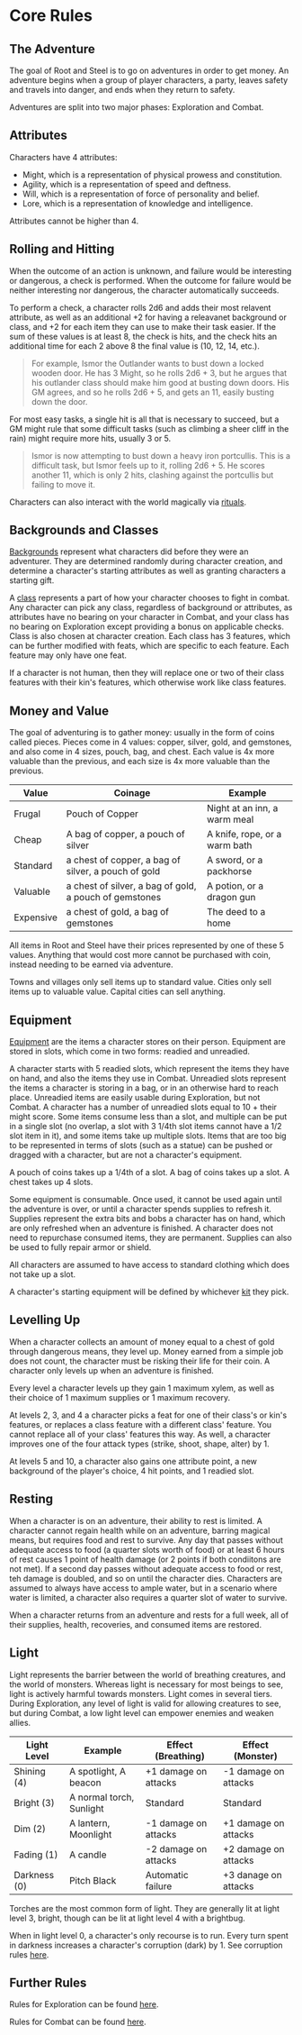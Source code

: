 # Core Rules

## The Adventure

The goal of Root and Steel is to go on adventures in order to get money. An adventure begins when a group of player characters, a party, leaves safety and travels into danger, and ends when they return to safety.

Adventures are split into two major phases: Exploration and Combat.

## Attributes

Characters have 4 attributes:
- Might, which is a representation of physical prowess and constitution.
- Agility, which is a representation of speed and deftness.
- Will, which is a representation of force of personality and belief.
- Lore, which is a representation of knowledge and intelligence.

Attributes cannot be higher than 4.

## Rolling and Hitting

When the outcome of an action is unknown, and failure would be interesting or dangerous, a check is performed. When the outcome for failure would be neither interesting nor dangerous, the character automatically succeeds.

To perform a check, a character rolls 2d6 and adds their most relavent attribute, as well as an additional +2 for having a releavanet background or class, and +2 for each item they can use to make their task easier. If the sum of these values is at least 8, the check is hits, and the check hits an additional time for each 2 above 8 the final value is (10, 12, 14, etc.). 

> For example, Ismor the Outlander wants to bust down a locked wooden door. He has 3 Might, so he rolls 2d6 + 3, but he argues that his outlander class should make him good at busting down doors. His GM agrees, and so he rolls 2d6 + 5, and gets an 11, easily busting down the door.

For most easy tasks, a single hit is all that is necessary to succeed, but a GM might rule that some difficult tasks (such as climbing a sheer cliff in the rain) might require more hits, usually 3 or 5.

> Ismor is now attempting to bust down a heavy iron portcullis. This is a difficult task, but Ismor feels up to it, rolling 2d6 + 5. He scores another 11, which is only 2 hits, clashing against the portcullis but failing to move it.

Characters can also interact with the world magically via [rituals](rituals.md).

## Backgrounds and Classes

[Backgrounds](backgrounds.md) represent what characters did before they were an adventurer. They are determined randomly during character creation, and determine a character's starting attributes as well as granting characters a starting gift.

A [class](classes.md) represents a part of how your character chooses to fight in combat. Any character can pick any class, regardless of background or attributes, as attributes have no bearing on your character in Combat, and your class has no bearing on Exploration except providing a bonus on applicable checks. Class is also chosen at character creation. Each class has 3 features, which can be further modified with feats, which are specific to each feature. Each feature may only have one feat.

If a character is not human, then they will replace one or two of their class features with their kin's features, which otherwise work like class features.

## Money and Value

The goal of adventuring is to gather money: usually in the form of coins called pieces. Pieces come in 4 values: copper, silver, gold, and gemstones, and also come in 4 sizes, pouch, bag, and chest. Each value is 4x more valuable than the previous, and each size is 4x more valuable than the previous.

<table class="tg"><thead>
  <tr>
    <th class="tg-0pky">Value</th>
    <th class="tg-0pky">Coinage</th>
    <th class="tg-0pky">Example</th>
  </tr></thead>
<tbody>
  <tr>
    <td class="tg-0pky">Frugal</td>
    <td class="tg-0pky">Pouch of Copper</td>
    <td class="tg-0pky">Night at an inn, a warm meal</td>
  </tr>
  <tr>
    <td class="tg-0pky">Cheap</td>
    <td class="tg-0pky">A bag of copper, a pouch of silver</td>
    <td class="tg-0pky">A knife, rope, or a warm bath</td>
  </tr>
  <tr>
    <td class="tg-0pky">Standard</td>
    <td class="tg-0pky">a chest of copper, a bag of silver, a pouch of gold</td>
    <td class="tg-0pky">A sword, or a packhorse</td>
  </tr>
  <tr>
    <td class="tg-0pky">Valuable</td>
    <td class="tg-0pky">a chest of silver, a bag of gold, a pouch of gemstones</td>
    <td class="tg-0pky">A potion, or a dragon gun</td>
  </tr>
  <tr>
    <td class="tg-0pky">Expensive</td>
    <td class="tg-0pky">a chest of gold, a bag of gemstones</td>
    <td class="tg-0pky">The deed to a home</td>
  </tr>
</tbody>
</table>

All items in Root and Steel have their prices represented by one of these 5 values. Anything that would cost more cannot be purchased with coin, instead needing to be earned via adventure.

Towns and villages only sell items up to standard value. Cities only sell items up to valuable value. Capital cities can sell anything.

## Equipment

[Equipment](equipment.md) are the items a character stores on their person. Equipment are stored in slots, which come in two forms: readied and unreadied.

A character starts with 5 readied slots, which represent the items they have on hand, and also the items they use in Combat. Unreadied slots represent the items a character is storing in a bag, or in an otherwise hard to reach place. Unreadied items are easily usable during Exploration, but not Combat. A character has a number of unreadied slots equal to 10 + their might score. Some items consume less than a slot, and multiple can be put in a single slot (no overlap, a slot with 3 1/4th slot items cannot have a 1/2 slot item in it), and some items take up multiple slots. Items that are too big to be represented in terms of slots (such as a statue) can be pushed or dragged with a character, but are not a character's equipment.

A pouch of coins takes up a 1/4th of a slot. A bag of coins takes up a slot. A chest takes up 4 slots.

Some equipment is consumable. Once used, it cannot be used again until the adventure is over, or until a character spends supplies to refresh it. Supplies represent the extra bits and bobs a character has on hand, which are only refreshed when an adventure is finished. A character does not need to repurchase consumed items, they are permanent. Supplies can also be used to fully repair armor or shield.

All characters are assumed to have access to standard clothing which does not take up a slot.

A character's starting equipment will be defined by whichever [kit](kits.md) they pick.

## Levelling Up

When a character collects an amount of money equal to a chest of gold through dangerous means, they level up. Money earned from a simple job does not count, the character must be risking their life for their coin. A character only levels up when an adventure is finished.

Every level a character levels up they gain 1 maximum xylem, as well as their choice of 1 maximum supplies or 1 maximum recovery.

At levels 2, 3, and 4 a character picks a feat for one of their class's or kin's features, or replaces a class feature with a different class' feature. You cannot replace all of your class' features this way. As well, a character improves one of the four attack types (strike, shoot, shape, alter) by 1.

At levels 5 and 10, a character also gains one attribute point, a new background of the player's choice, 4 hit points, and 1 readied slot.

## Resting

When a character is on an adventure, their ability to rest is limited. A character cannot regain health while on an adventure, barring magical means, but requires food and rest to survive. Any day that passes without adequate access to food (a quarter slots worth of food) or at least 6 hours of rest causes 1 point of health damage (or 2 points if both condiitons are not met). If a second day passes without adequate access to food or rest, teh damage is doubled, and so on until the character dies. Characters are assumed to always have access to ample water, but in a scenario where water is limited, a character also requires a quarter slot of water to survive.

When a character returns from an adventure and rests for a full week, all of their supplies, health, recoveries, and consumed items are restored.

## Light

Light represents the barrier between the world of breathing creatures, and the world of monsters. Whereas light is necessary for most beings to see, light is actively harmful towards monsters. Light comes in several tiers. During Exploration, any level of light is valid for allowing creatures to see, but during Combat, a low light level can empower enemies and weaken allies.

<table class="tg"><thead>
  <tr>
    <th class="tg-0pky">Light Level</th>
    <th class="tg-0pky">Example</th>
    <th class="tg-0pky">Effect (Breathing)</th>
    <th class="tg-0pky">Effect (Monster)</th>
  </tr></thead>
<tbody>
  <tr>
    <td class="tg-0pky">Shining (4)</td>
    <td class="tg-0pky">A spotlight, A beacon</td>
    <td class="tg-0pky">+1 damage on attacks</td>
    <td class="tg-0pky">-1 damage on attacks</td>
  </tr>
  <tr>
    <td class="tg-0pky">Bright (3)</td>
    <td class="tg-0pky">A normal torch, Sunlight</td>
    <td class="tg-0pky">Standard</td>
    <td class="tg-0pky">Standard</td>
  </tr>
  <tr>
    <td class="tg-0pky">Dim (2)</td>
    <td class="tg-0pky">A lantern, Moonlight</td>
    <td class="tg-0pky">-1 damage on attacks</td>
    <td class="tg-0pky">+1 damage on attacks</td>
  </tr>
  <tr>
    <td class="tg-0pky">Fading (1)</td>
    <td class="tg-0pky">A candle</td>
    <td class="tg-0pky">-2 damage on attacks</td>
    <td class="tg-0pky">+2 damage on attacks</td>
  </tr>
  <tr>
    <td class="tg-0pky">Darkness (0)</td>
    <td class="tg-0pky">Pitch Black</td>
    <td class="tg-0pky">Automatic failure</td>
    <td class="tg-0pky">+3 danage on attacks</td>
  </tr>
</tbody>
</table>

Torches are the most common form of light. They are generally lit at light level 3, bright, though can be lit at light level 4 with a brightbug.

When in light level 0, a character's only recourse is to run. Every turn spent in darkness increases a character's corruption (dark) by 1. See corruption rules [here](corruption.md).

## Further Rules

Rules for Exploration can be found [here](exploration.md).

Rules for Combat can be found [here](combat.md).

